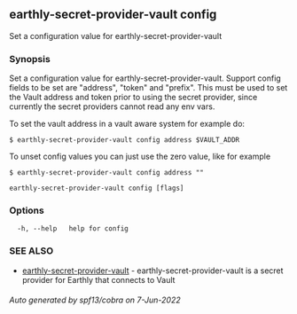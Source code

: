 ## earthly-secret-provider-vault config

Set a configuration value for earthly-secret-provider-vault

### Synopsis

Set a configuration value for earthly-secret-provider-vault.
Support config fields to be set are "address", "token" and "prefix".
This must be used to set the Vault address and token prior to using the secret provider,
since currently the secret providers cannot read any env vars.

To set the vault address in a vault aware system for example do:

	$ earthly-secret-provider-vault config address $VAULT_ADDR

To unset config values you can just use the zero value, like for example

	$ earthly-secret-provider-vault config address ""

```
earthly-secret-provider-vault config [flags]
```

### Options

```
  -h, --help   help for config
```

### SEE ALSO

* [earthly-secret-provider-vault](earthly-secret-provider-vault.md)	 - earthly-secret-provider-vault is a secret provider for Earthly that connects to Vault

###### Auto generated by spf13/cobra on 7-Jun-2022
